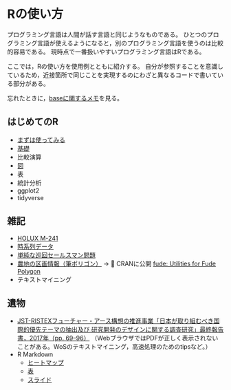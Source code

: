 # Rの使い方

プログラミング言語は人間が話す言語と同じようなものである。
ひとつのプログラミング言語が使えるようになると，別のプログラミング言語を使うのは比較的容易である。
現時点で一番扱いやすいプログラミング言語はRである。

ここでは，Rの使い方を使用例とともに紹介する。
自分が参照することを意識しているため，近接箇所で同じことを実現するのにわざと異なるコードで書いている部分がある。

忘れたときに，[baseに関するメモ](https://takeshinishimura.github.io/howtouseR/base.html)を見る。

## はじめてのR

- [まずは使ってみる](https://takeshinishimura.github.io/howtouseR/letsgetstarted.html)
- [基礎](https://takeshinishimura.github.io/howtouseR/basics.html)
- 比較演算
- [図](https://takeshinishimura.github.io/howtouseR/plot.html)
- 表
- 統計分析
- ggplot2
- tidyverse

## 雑記

- [HOLUX M-241](https://takeshinishimura.github.io/howtouseR/m-241.html)
- [時系列データ](https://takeshinishimura.github.io/howtouseR/ts.html)
- [単純な巡回セールスマン問題](https://takeshinishimura.github.io/howtouseR/tsp.html)
- [農地の区画情報（筆ポリゴン）](https://takeshinishimura.github.io/howtouseR/fude_polygon.html) -> 🎉 CRANに公開 [fude: Utilities for Fude Polygon](https://CRAN.R-project.org/package=fude)
- テキストマイニング

## 遺物

- [JST-RISTEXフューチャー・アース構想の推進事業「日本が取り組むべき国際的優先テーマの抽出及び 研究開発のデザインに関する調査研究」最終報告書，2017年（pp. 69–96）](https://www.chikyu.ac.jp/future_earth/ristex/outputs/ABCDE-2_finalreport.pdf) （WebブラウザではPDFが正しく表示されないことがある。WoSのテキストマイニング，高速処理のためのtipsなど。）
- R Markdown
  + [ヒートマップ](https://www.chikyu.ac.jp/future_earth/ristex/WoS/cluster/noun+name_abstract_each_freqtop1000_k10_20_allauthors_tfidf/)
  + [表](https://www.chikyu.ac.jp/future_earth/ristex/handout/DT21A.html)
  + [スライド](https://takeshinishimura.github.io/)
